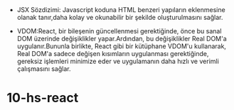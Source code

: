 ##

- JSX Sözdizimi: Javascript koduna HTML benzeri yapıların eklenmesine olanak tanır,daha kolay ve okunabilir bir şekilde oluşturulmasını sağlar.

- VDOM:React, bir bileşenin güncellenmesi gerektiğinde, önce bu sanal DOM üzerinde değişiklikler yapar.Ardından, bu değişiklikler Real DOM'a uygulanır.Bununla birlikte, React gibi bir kütüphane VDOM'u kullanarak, Real DOM'a sadece değişen kısımların uygulanması gerektiğinde, gereksiz işlemleri minimize eder ve uygulamanın daha hızlı ve verimli çalışmasını sağlar.
# 10-hs-react
